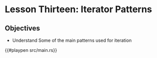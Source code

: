 # Lesson Thirteen: Iterator Patterns 

## Objectives 
- Understand Some of the main patterns used for iteration 


{{#playpen src/main.rs}}